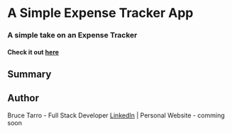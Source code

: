 # A Simple Expense Tracker App

 ### A simple take on an Expense Tracker

#### Check it out [here](https://null)

 <!-- ![](ADD IMAGE URL HERE) -->

## Summary
<!-- WIP - App summary, future features, etc -->

## Author
Bruce Tarro - Full Stack Developer [LinkedIn](https://www.linkedin.com/in/bruce-tarro/) | Personal Website - comming soon
